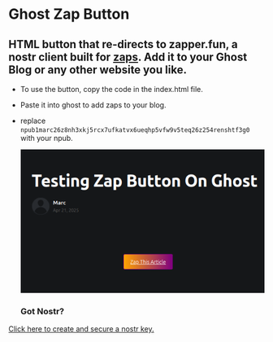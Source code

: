 # Ghost Zap Button
## HTML button that re-directs to zapper.fun, a nostr client built for [zaps](https://nostr.how/en/zaps). Add it to your Ghost Blog or any other website you like.

- To use the button, copy the code in the index.html file.
- Paste it into ghost to add zaps to your blog.
- replace `npub1marc26z8nh3xkj5rcx7ufkatvx6ueqhp5vfw9v5teq26z254renshtf3g0` with your npub.

  ![example button](https://raw.githubusercontent.com/Marc26z/GhostZapButton/refs/heads/main/Screenshot%20from%202025-04-21%2008-42-12.png)

  ### Got Nostr?
[Click here to create and secure a nostr key.](https://nstart.me/en)
